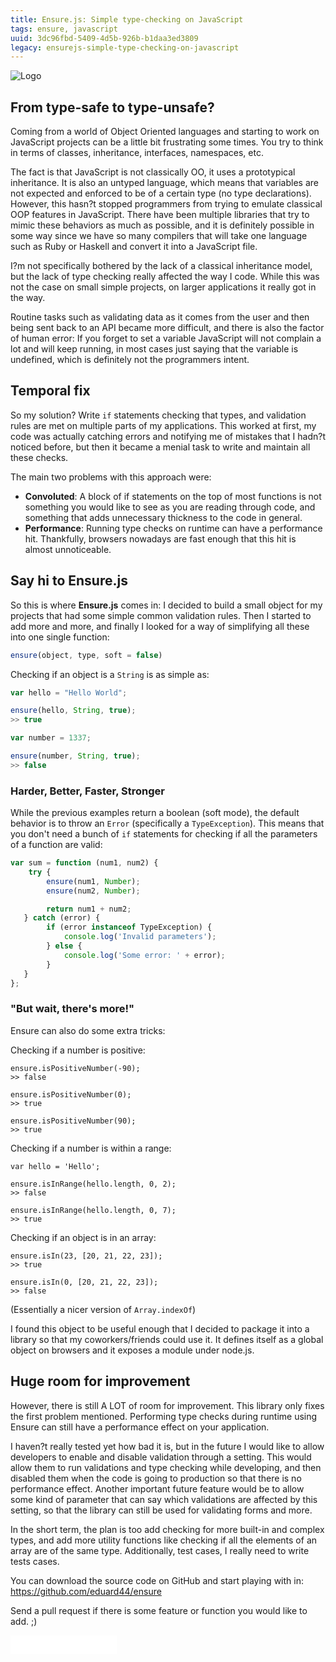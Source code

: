 ```yaml
---
title: Ensure.js: Simple type-checking on JavaScript
tags: ensure, javascript
uuid: 3dc96fbd-5409-4d5b-926b-b1daa3ed3809
legacy: ensurejs-simple-type-checking-on-javascript
---
```


![Logo](http://assets.chromabits.com/ensure/logo.png)

## From type-safe to type-unsafe?
Coming from a world of Object Oriented languages and starting to work on JavaScript projects can be a little bit frustrating some times. You try to think in terms of classes, inheritance, interfaces, namespaces, etc.

The fact is that JavaScript is not classically OO, it uses a prototypical inheritance. It is also an untyped language, which means that variables are not expected and enforced to be of a certain type (no type declarations). However, this hasn?t stopped programmers from trying to emulate classical OOP features in JavaScript. There have been multiple libraries that try to mimic these behaviors as much as possible, and it is definitely possible in some way since we have so many compilers that will take one language such as Ruby or Haskell and convert it into a JavaScript file.

I?m not specifically bothered by the lack of a classical inheritance model, but the lack of type checking really affected the way I code. While this was not the case on small simple projects, on larger applications it really got in the way.

Routine tasks such as validating data as it comes from the user and then being sent back to an API became more difficult, and there is also the factor of human error: If you forget to set a variable JavaScript will not complain a lot and will keep running, in most cases just saying that the variable is undefined, which is definitely not the programmers intent.

## Temporal fix

So my solution? Write `if` statements checking that types, and validation rules are met on multiple parts of my applications. This worked at first, my code was actually catching errors and notifying me of mistakes that I hadn?t noticed before, but then it became a menial task to write and maintain all these checks.

The main two problems with this approach were:
- __Convoluted__: A block of if statements on the top of most functions is not something you would like to see as you are reading through code, and something that adds unnecessary thickness to the code in general.
- __Performance__: Running type checks on runtime can have a performance hit. Thankfully, browsers nowadays are fast enough that this hit is almost unnoticeable.

## Say hi to Ensure.js

So this is where __Ensure.js__ comes in: I decided to build a small object for my projects that had some simple common validation rules. Then I started to add more and more, and finally I looked for a way of simplifying all these into one single function:

```js
ensure(object, type, soft = false)
```

Checking if an object is a `String` is as simple as:

```js
var hello = "Hello World";

ensure(hello, String, true);
>> true

var number = 1337;

ensure(number, String, true);
>> false
```

### Harder, Better, Faster, Stronger

While the previous examples return a boolean (soft mode), the default behavior is to throw an `Error` (specifically a `TypeException`). This means that you don't need a bunch of `if` statements for checking if all the parameters of a function are valid:

```js
var sum = function (num1, num2) {
    try {
        ensure(num1, Number);
        ensure(num2, Number);

        return num1 + num2;
   } catch (error) {
        if (error instanceof TypeException) {
            console.log('Invalid parameters');
        } else {
            console.log('Some error: ' + error);
        }
   }
};
```

### "But wait, there's more!"

Ensure can also do some extra tricks:

Checking if a number is positive:

```
ensure.isPositiveNumber(-90);
>> false

ensure.isPositiveNumber(0);
>> true

ensure.isPositiveNumber(90);
>> true
```

Checking if a number is within a range:

```
var hello = 'Hello';

ensure.isInRange(hello.length, 0, 2);
>> false

ensure.isInRange(hello.length, 0, 7);
>> true
```

Checking if an object is in an array:

```
ensure.isIn(23, [20, 21, 22, 23]);
>> true

ensure.isIn(0, [20, 21, 22, 23]);
>> false
```

(Essentially a nicer version of `Array.indexOf`)

I found this object to be useful enough that I decided to package it into a library so that my coworkers/friends could use it. It defines itself as a global object on browsers and it exposes a module under node.js.

## Huge room for improvement

However, there is still A LOT of room for improvement. This library only fixes the first problem mentioned. Performing type checks during runtime using Ensure can still have a performance effect on your application.

I haven?t really tested yet how bad it is, but in the future I would like to allow developers to enable and disable validation through a setting. This would allow them to run validations and type checking while developing, and then disabled them when the code is going to production so that there is no performance effect. Another important future feature would be to allow some kind of parameter that can say which validations are affected by this setting, so that the library can still be used for validating forms and more.

In the short term, the plan is too add checking for more built-in and complex types, and add more utility functions like checking if all the elements of an array are of the same type. Additionally, test cases, I really need to write tests cases.

You can download the source code on GitHub and start playing with in: https://github.com/eduard44/ensure

Send a pull request if there is some feature or function you would like to add. ;)

<iframe src="/ghbutton.html?user=eduard44&repo=ensure&type=watch&count=true&size=large" height="30" width="170" frameborder="0" scrolling="0" style="width:170px; height: 30px;" allowTransparency="true"></iframe>
